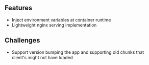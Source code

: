 ## Features

- Inject environment variables at container runtime
- Lightweight nginx serving implementation

## Challenges

- Support version bumping the app and supporting old chunks that client's might not have loaded

